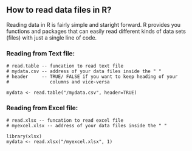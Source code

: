 ## How to read data files in R?

Reading data in R is fairly simple and staright forward. R provides you functions and packages that can easily read different kinds of data sets (files) with just a single line of code.

### Reading from Text file:
```
# read.table -- funcation to read text file
# mydata.csv -- address of your data files inside the " "
# header     -- TRUE/ FALSE if you want to keep heading of your
#               columns and vice-versa

mydata <- read.table("/mydata.csv", header=TRUE)
```

### Reading from Excel file:
```
# read.xlsx -- funcation to read excel file
# myexcel.xlsx -- address of your data files inside the " "

library(xlsx)
mydata <- read.xlsx("/myexcel.xlsx", 1)
```
